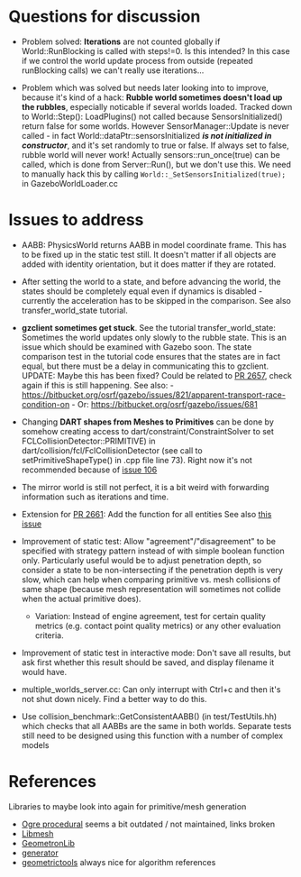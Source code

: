 # Questions for discussion

- Problem solved: **Iterations** are not counted globally if World::RunBlocking is called with steps!=0. Is this intended?
  In this case if we control the world update process from outside (repeated runBlocking calls) we can't really use
  iterations...

- Problem which was solved but needs later looking into to improve, because it's kind of a hack:
  **Rubble world sometimes doesn't load up the rubbles**, especially noticable if several worlds loaded. Tracked down to 
  World::Step():  LoadPlugins() not called because SensorsInitialized() return false for some worlds.
  However SensorManager::Update is never called - in fact World::dataPtr::sensorsInitialized ***is not initialized in constructor***,
  and it's set randomly to true or false. If always set to false, rubble world will never work!
  Actually sensors::run_once(true) can be called, which is done from Server::Run(), but we don't use this.
  We need to manually hack this by calling ``World::_SetSensorsInitialized(true);`` in GazeboWorldLoader.cc

# Issues to address

- AABB: PhysicsWorld returns AABB in model coordinate frame. This has to be fixed up in the static test still.
  It doesn't matter if all objects are added with identity orientation, but it does matter if they are rotated.

- After setting the world to a state, and before advancing the world, the states should be completely equal even if dynamics is
  disabled - currently the acceleration has to be skipped in the comparison. See also transfer_world_state tutorial.

- **gzclient sometimes get stuck**. See the tutorial transfer_world_state: Sometimes the world updates only slowly to the rubble state. This is an issue which should
  be examined with Gazebo soon. The state comparison test in the tutorial code ensures that the states are in fact
  equal, but there must be a delay in communicating this to gzclient.
  UPDATE: Maybe this has been fixed? Could be related to [PR 2657](https://bitbucket.org/osrf/gazebo/pull-requests/2657), check again if this is still happening.
  See also:
      - https://bitbucket.org/osrf/gazebo/issues/821/apparent-transport-race-condition-on
      - Or: https://bitbucket.org/osrf/gazebo/issues/681

- Changing **DART shapes from Meshes to Primitives** can be done by somehow creating access to
  dart/constraint/ConstraintSolver to set FCLCollisionDetector::PRIMITIVE) in dart/collision/fcl/FclCollisionDetector
  (see call to setPrimitiveShapeType() in .cpp file line 73). Right now it's not recommended because of
  [issue 106](https://github.com/flexible-collision-library/fcl/issues/106)

- The mirror world is still not perfect, it is a bit weird with forwarding information such as iterations and time.

- Extension for [PR 2661](https://bitbucket.org/osrf/gazebo/pull-requests/2661): Add the function for all entities
  See also [this issue](https://bitbucket.org/osrf/gazebo/issues/2242/adding-method-to-physics-world-which)

- Improvement of static test: Allow "agreement"/"disagreement" to be specified
  with strategy pattern instead of with simple boolean function only.
  Particularly useful would be to adjust penetration depth, so consider a state
  to be non-intersecting if the penetration depth is very slow, which can help
  when comparing primitive vs. mesh collisions of same shape (because mesh
  representation will sometimes not collide when the actual primitive does).
    - Variation: Instead of engine agreement, test for certain
      quality metrics (e.g. contact point quality metrics) or any other
      evaluation criteria.

- Improvement of static test in interactive mode: Don't save all results, but
 ask first whether this result should be saved, and display filename it would
 have.

- multiple_worlds_server.cc: Can only interrupt with Ctrl+c and then it's
 not shut down nicely. Find a better way to do this.



- Use collision_benchmark::GetConsistentAABB() (in test/TestUtils.hh)
  which checks that all AABBs are the same in both worlds. Separate tests
  still need to be designed using this function with a number of
  complex models


# References

Libraries to maybe look into again for primitive/mesh generation

- [Ogre procedural](https://bitbucket.org/transporter/ogre-procedural) seems a bit outdated / not maintained, links broken
- [Libmesh](http://libmesh.github.io/doxygen/index.html)
- [GeometronLib](https://github.com/LukasBanana/GeometronLib)
- [generator](https://github.com/ilmola/generator)
- [geometrictools](www.geometrictools.com) always nice for algorithm references
